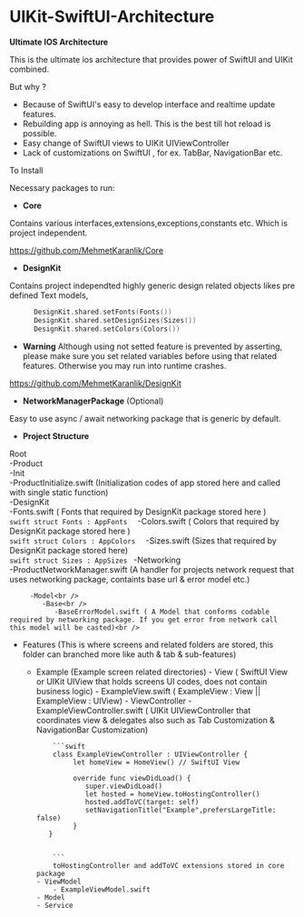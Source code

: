 # UIKit-SwiftUI-Architecture

**Ultimate IOS Architecture** 


This is the ultimate ios architecture that provides power of SwiftUI and UIKit combined.

But why ? 

- Because of SwiftUI's easy to develop interface and realtime update features.
- Rebuilding app is annoying as hell. This is the best till hot reload is possible.
- Easy change of SwiftUI views to UIKit UIViewController
- Lack of customizations on SwiftUI , for ex. TabBar, NavigationBar etc.

To Install 

Necessary packages to run:

- **Core**

Contains various interfaces,extensions,exceptions,constants etc. Which is project independent.

https://github.com/MehmetKaranlik/Core

- **DesignKit**

Contains project independted highly generic design related objects likes pre defined Text models,


```swift
      DesignKit.shared.setFonts(Fonts())
      DesignKit.shared.setDesignSizes(Sizes())
      DesignKit.shared.setColors(Colors())
```

- **Warning** 
Although using not setted feature is prevented by asserting, please make sure you set related variables before using that related features.
Otherwise you may run into runtime crashes.

https://github.com/MehmetKaranlik/DesignKit

- **NetworkManagerPackage** (Optional)

Easy to use async / await  networking package that is generic by default.



- **Project Structure** 



Root<br />
   -Product<br />
         -Init<br />
            -ProductInitialize.swift (Initialization codes of app stored here and called with single static function)<br />
         -DesignKit<br />
            -Fonts.swift ( Fonts that required by DesignKit package stored here )<br />
            ```swift
            struct Fonts : AppFonts 
            ```
            -Colors.swift ( Colors that required by DesignKit package stored here )<br />
            ```swift
            struct Colors : AppColors 
            ```
            -Sizes.swift (Sizes that required by DesignKit package stored here)<br />
            ```swift
            struct Sizes : AppSizes
            ```
         -Networking<br />
            -ProductNetworkManager.swift (A handler for projects network request that uses networking package, containts base url & error model etc.)<br />
         
         -Model<br />
            -Base<br />
               -BaseErrorModel.swift ( A Model that conforms codable required by networking package. If you get error from network call this model will be casted)<br />
         
   - Features (This is where screens and related folders are stored, this folder can branched more like auth & tab & sub-features)
      - Example (Example screen related directories)
            - View ( SwiftUI View or UIKit UIView that holds screens UI codes, does not contain business logic)
                - ExampleView.swift ( ExampleView : View || ExampleView : UIView)
            - ViewController
                - ExampleViewController.swift ( UIKit UIViewController that coordinates view & delegates also such as Tab Customization & NavigationBar Customization)
                
                ```swift
                class ExampleViewController : UIViewController {
                     let homeView = HomeView() // SwiftUI View
   
                     override func viewDidLoad() {
                        super.viewDidLoad()
                        let hosted = homeView.toHostingController()
                        hosted.addToVC(target: self)
                        setNavigationTitle("Example",prefersLargeTitle: false)
                     }
               }


                ```
                toHostingController and addToVC extensions stored in core package 
            - ViewModel
                - ExampleViewModel.swift
            - Model
            - Service   
            
         
            
      
      

